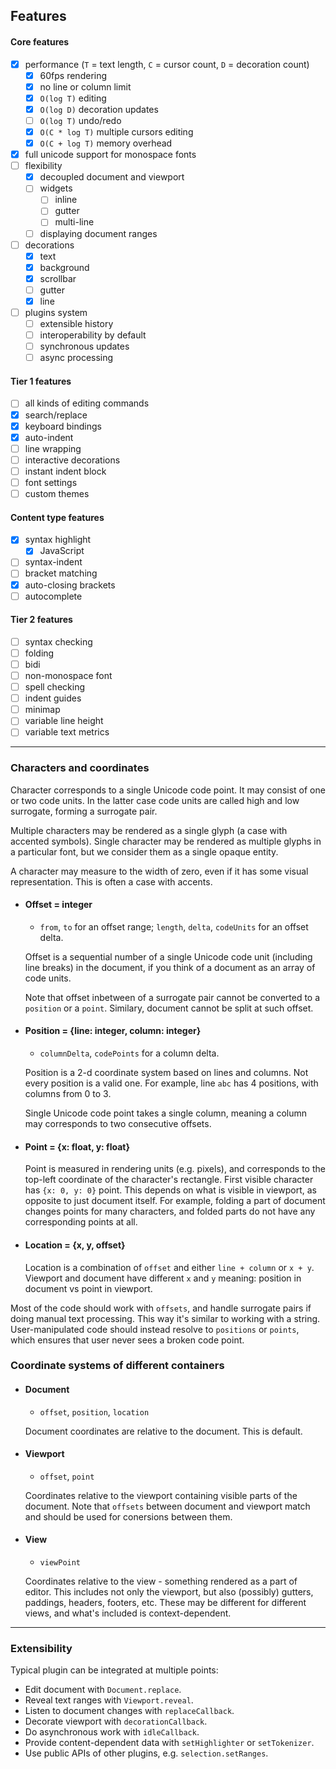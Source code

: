 ## Features

#### Core features
* [x] performance (`T` = text length, `C` = cursor count, `D` = decoration count)
    - [x] 60fps rendering
    - [x] no line or column limit
    - [x] `O(log T)` editing
    - [x] `O(log D)` decoration updates
    - [ ] `O(log T)` undo/redo
    - [x] `O(C * log T)` multiple cursors editing
    - [x] `O(C + log T)` memory overhead
* [x] full unicode support for monospace fonts
* [ ] flexibility
    - [x] decoupled document and viewport
    - [ ] widgets
        * [ ] inline
        * [ ] gutter
        * [ ] multi-line
    - [ ] displaying document ranges
* [ ] decorations
    - [x] text
    - [x] background
    - [x] scrollbar
    - [ ] gutter
    - [x] line
* [ ] plugins system
    - [ ] extensible history
    - [ ] interoperability by default
    - [ ] synchronous updates
    - [ ] async processing

#### Tier 1 features
* [ ] all kinds of editing commands
* [x] search/replace
* [x] keyboard bindings
* [x] auto-indent
* [ ] line wrapping
* [ ] interactive decorations
* [ ] instant indent block
* [ ] font settings
* [ ] custom themes

#### Content type features
* [x] syntax highlight
    - [x] JavaScript
* [ ] syntax-indent
* [ ] bracket matching
* [x] auto-closing brackets
* [ ] autocomplete

#### Tier 2 features
* [ ] syntax checking
* [ ] folding
* [ ] bidi
* [ ] non-monospace font
* [ ] spell checking
* [ ] indent guides
* [ ] minimap
* [ ] variable line height
* [ ] variable text metrics

---

### Characters and coordinates

Character corresponds to a single Unicode code point. It may consist of one or two code units. In the latter case
code units are called high and low surrogate, forming a surrogate pair.

Multiple characters may be rendered as a single glyph (a case with accented symbols).
Single character may be rendered as multiple glyphs in a particular font, but we consider them
as a single opaque entity.

A character may measure to the width of zero, even if it has some visual representation.
This is often a case with accents.

* #### Offset = integer
  - `from`, `to` for an offset range; `length`, `delta`, `codeUnits` for an offset delta.

  Offset is a sequential number of a single Unicode code unit (including line breaks) in the document,
  if you think of a document as an array of code units.

  Note that offset inbetween of a surrogate pair cannot be converted to a `position` or a `point`. Similary,
  document cannot be split at such offset.

* #### Position = {line: integer, column: integer}
  - `columnDelta`, `codePoints` for a column delta.

  Position is a 2-d coordinate system based on lines and columns. Not every position is a valid one.
  For example, line `abc` has 4 positions, with columns from 0 to 3.

  Single Unicode code point takes a single column, meaning a column may corresponds to two consecutive offsets.

* #### Point = {x: float, y: float}
  Point is measured in rendering units (e.g. pixels), and corresponds to the top-left
  coordinate of the character's rectangle. First visible character has `{x: 0, y: 0}` point.
  This depends on what is visible in viewport, as opposite to just document itself. For example,
  folding a part of document changes points for many characters, and folded parts do not
  have any corresponding points at all.

* #### Location = {x, y, offset}
  Location is a combination of `offset` and either `line + column` or `x + y`. Viewport and document have
  different `x` and `y` meaning: position in document vs point in viewport.

Most of the code should work with `offsets`, and handle surrogate pairs if doing manual text processing. This way
it's similar to working with a string. User-manipulated code should instead resolve to `positions` or `points`, which
ensures that user never sees a broken code point.

### Coordinate systems of different containers

* #### Document
  - `offset`, `position`, `location`

  Document coordinates are relative to the document. This is default.

* #### Viewport
  - `offset`, `point`

  Coordinates relative to the viewport containing visible parts of the document. Note that `offsets`
  between document and viewport match and should be used for conersions between them.

* #### View
  - `viewPoint`

  Coordinates relative to the view - something rendered as a part of editor.
  This includes not only the viewport, but also (possibly) gutters, paddings, headers, footers, etc.
  These may be different for different views, and what's included is context-dependent.

---

### Extensibility

Typical plugin can be integrated at multiple points:
* Edit document with `Document.replace`.
* Reveal text ranges with `Viewport.reveal`.
* Listen to document changes with `replaceCallback`.
* Decorate viewport with `decorationCallback`.
* Do asynchronous work with `idleCallback`.
* Provide content-dependent data with `setHighlighter` or `setTokenizer`.
* Use public APIs of other plugins, e.g. `selection.setRanges`.
